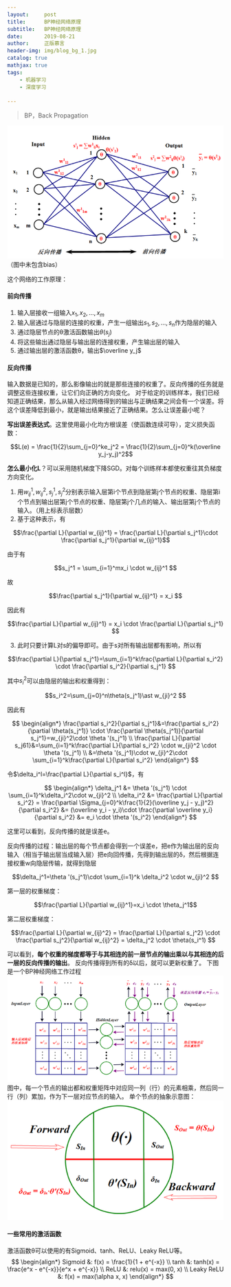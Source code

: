 ```yaml
---
layout:     post
title:      BP神经网络原理
subtitle:   BP神经网络原理
date:       2019-08-21
author:     正版慕言
header-img: img/blog_bg_1.jpg
catalog: true
mathjax: true
tags:
    - 机器学习
    - 深度学习

---
```


> BP，Back Propagation 

![590fa20f4fcede1b5fa2141563dc337c.png](/img/机器学习/一个单隐层BP网络.png)
（图中未包含bias）

这个网络的工作原理：

#### 前向传播
1. 输入层接收一组输入$x_1, x_2, ..., x_m$
2. 输入层通过与隐层的连接的权重，产生一组输出$s_1, s_2, ..., s_n$作为隐层的输入
3. 通过隐层节点的θ激活函数输出$\theta(s_j)$
4. 将这些输出通过隐层与输出层的连接权重，产生输出层的输入
5. 通过输出层的激活函数θ，输出$\overline y_j$

#### 反向传播
输入数据是已知的，那么影像输出的就是那些连接的权重了。反向传播的任务就是调整这些连接权重，让它们向正确的方向变化。
对于给定的训练样本，我们已经知道正确结果，那么从输入经过网络得到的输出与正确结果之间会有一个误差。将这个误差降低到最小，就是输出结果接近了正确结果。怎么让误差最小呢？

**写出误差表达式**。这里使用最小化均方根误差（使函数连续可导），定义损失函数：

$$L(e) = \frac{1}{2}\sum_{j=0}^ke_j^2 = \frac{1}{2}\sum_{j=0}^k(\overline y_j-y_j)^2$$

**怎么最小化L**？可以采用随机梯度下降SGD。对每个训练样本都使权重往其负梯度方向变化。
1. 用$w_{ij}^1, w_{ij}^2, s_j^1, s_j^2$分别表示输入层第i个节点到隐层第j个节点的权重、隐层第i个节点到输出层第j个节点的权重、隐层第j个几点的输入、输出层第j个节点的输入。（用上标表示层数）
2. 基于这种表示，有

$$\frac{\partial L}{\partial w_{ij}^1} = \frac{\partial L}{\partial s_j^1}\cdot \frac{\partial s_j^1}{\partial w_{ij}^1}$$

由于有

$$s_j^1 = \sum_{i=1}^mx_i \cdot w_{ij}^1 $$

故

$$\frac{\partial s_j^1}{\partial w_{ij}^1} = x_i $$

因此有

$$\frac{\partial L}{\partial w_{ij}^1} = x_i \cdot \frac{\partial L}{\partial s_j^1} $$

3. 此时只要计算L对s的偏导即可。由于s对所有输出层都有影响，所以有

$$\frac{\partial L}{\partial s_j^1}=\sum_{i=1}^k\frac{\partial L}{\partial s_i^2} \cdot \frac{\partial s_i^2}{\partial s_j^1} $$

其中$s_i^2$可以由隐层的输出和权重得到：

$$s_i^2=\sum_{j=0}^n\theta(s_j^1)\ast w_{ji}^2 $$

因此有

$$
\begin{align*}
\frac{\partial s_i^2}{\partial s_j^1}&=\frac{\partial s_i^2}{\partial \theta(s_j^1)} \cdot \frac{\partial \theta(s_j^1)}{\partial s_j^1}=w_{ji}^2\cdot \theta '(s_j^1) \\
\frac{\partial L}{\partial s_j61}&=\sum_{i=1}^k\frac{\partial L}{\partial s_i^2} \cdot w_{ji}^2 \cdot \theta '(s_j^1) \\
&=\theta '(s_j^1)\cdot w_{ji}^2\cdot \sum_{i=1}^k\frac{\partial L}{\partial s_i^2}
\end{align*}
$$

令$\delta_i^l=\frac{\partial L}{\partial s_i^l}$，有

$$
\begin{align*}
\delta_j^1 &= \theta '(s_j^1) \cdot \sum_{i=1}^k\delta_i^2\cdot w_{ji}^2 \\
\delta_i^2 &= \frac{\partial L}{\partial s_i^2} = \frac{\partial \Sigma_{j=0}^k\frac{1}{2}(\overline y_j - y_j)^2}{\partial s_i^2}
&= (\overline y_i - y_i)\cdot \frac{\partial \overline y_i}{\partial s_i^2}
&= e_i \cdot \theta '(s_i^2)
\end{align*}
$$

这里可以看到，反向传播的就是误差e。

反向传播的过程：输出层的每个节点都会得到一个误差e，把e作为输出层的反向输入（相当于输出层当成输入层）把e向回传播，先得到输出层的δ，然后根据连接权重w向隐层传输，就得到隐层

$$\delta_j^1=\theta '(s_j^1)\cdot \sum_{i=1}^k \delta_i^2 \cdot w_{ji}^2 $$

第一层的权重梯度：

$$\frac{\partial L}{\partial w_{ij}^1}=x_i \cdot \theta_j^1$$

第二层权重梯度：

$$\frac{\partial L}{\partial w_{ij}^2} = \frac{\partial L}{\partial s_j^2} \cdot \frac{\partial s_j^2}{\partial w_{ij}^2} = \delta_j^2 \cdot \theta(s_i^1) $$

可以看到，**每个权重的梯度都等于与其相连的前一层节点的输出乘以与其相连的后一层的反向传播的输出**。
反向传播得到所有的δ以后，就可以更新权重了。
下图是一个BP神经网络工作过程
![7e27959b73b46780dfb3a635fa1d188c.png](/img/机器学习/BP神经网络工作过程.png)
图中，每一个节点的输出都和权重矩阵中对应同一列（行）的元素相乘，然后同一行（列）累加，作为下一层对应节点的输入。
单个节点的抽象示意图：
![714237a8ea053b9bea599632ddb42871.png](/img/机器学习/单个节点的抽象.png)

#### 一些常用的激活函数
激活函数θ可以使用的有Sigmoid、tanh、ReLU、Leaky ReLU等。
$$
\begin{align*}
Sigmoid &: f(x) = \frac{1}{1 + e^{-x}} \\
tanh &: tanh(x) = \frac{e^x - e^{-x}}{e^x + e^{-x}} \\
ReLU &: relu(x) = max(0, x) \\
Leaky ReLU &: f(x) = max(\alpha x, x)
\end{align*}
$$